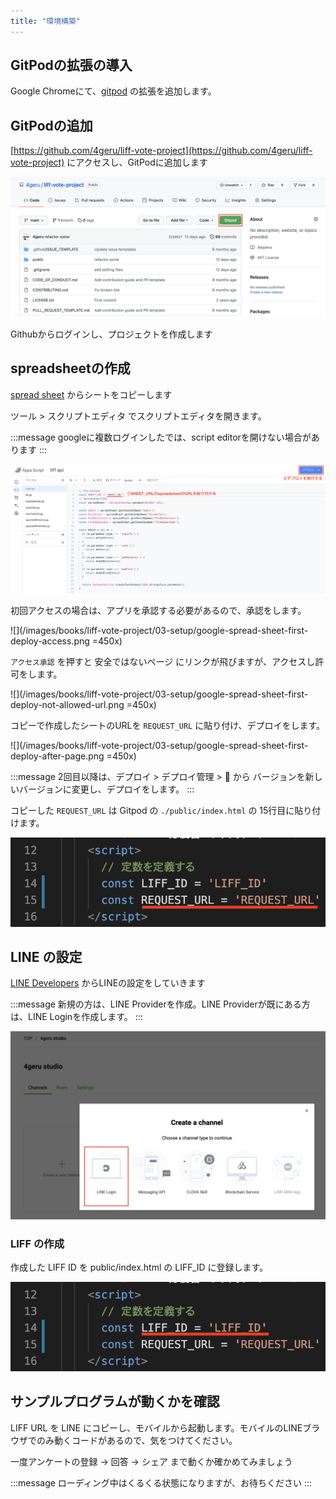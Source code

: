 ```yaml
---
title: "環境構築"
---
```


## GitPodの拡張の導入

Google Chromeにて、[gitpod]([https://chrome.google.com/webstore/detail/gitpod-always-ready-to-co/dodmmooeoklaejobgleioelladacbeki](https://chrome.google.com/webstore/detail/gitpod-always-ready-to-co/dodmmooeoklaejobgleioelladacbeki)) の拡張を追加します。

## GitPodの追加

[https://github.com/4geru/liff-vote-project](https://github.com/4geru/liff-vote-project) にアクセスし、GitPodに追加します

![](/images/books/liff-vote-project/03-setup/github-liff-vote-project.png)

Githubからログインし、プロジェクトを作成します

## spreadsheetの作成

[spread sheet](https://docs.google.com/spreadsheets/u/1/d/1gkb9pAB6qb9KdwxelH0kMtZev1XwDJa9qQtav50FUXE/copy) からシートをコピーします

ツール > スクリプトエディタ でスクリプトエディタを開きます。

:::message
googleに複数ログインしたでは、script editorを開けない場合があります
:::

![](/images/books/liff-vote-project/03-setup/spread-sheet-setup.png)

初回アクセスの場合は、アプリを承認する必要があるので、承認をします。

![](/images/books/liff-vote-project/03-setup/google-spread-sheet-first-deploy-access.png =450x)

`アクセス承認` を押すと 安全ではないページ にリンクが飛びますが、アクセスし許可をします。

![](/images/books/liff-vote-project/03-setup/google-spread-sheet-first-deploy-not-allowed-url.png =450x)

コピーで作成したシートのURLを `REQUEST_URL` に貼り付け、デプロイをします。

![](/images/books/liff-vote-project/03-setup/google-spread-sheet-first-deploy-after-page.png =450x)

:::message
2回目以降は、デプロイ > デプロイ管理 > 📝 から バージョンを新しいバージョンに変更し、デプロイをします。
:::

コピーした `REQUEST_URL` は Gitpod の `./public/index.html` の 15行目に貼り付けます。

![](/images/books/liff-vote-project/03-setup/set-variable-for-request-url.png)

## LINE の設定

[LINE Developers]([https://developers.line.biz/console/](https://developers.line.biz/console/)) からLINEの設定をしていきます

:::message
新規の方は、LINE Providerを作成。LINE Providerが既にある方は、LINE Loginを作成します。
:::

![](/images/books/liff-vote-project/03-setup/create-liff-project.png)


### LIFF の作成

作成した LIFF ID を public/index.html の LIFF_ID に登録します。

![](/images/books/liff-vote-project/03-setup/set-variable-for-liff-id.png)

<!-- TODO: 書く -->

## サンプルプログラムが動くかを確認

LIFF URL を LINE にコピーし、モバイルから起動します。モバイルのLINEブラウザでのみ動くコードがあるので、気をつけてください。

一度アンケートの登録 → 回答 → シェア まで動くか確かめてみましょう

:::message
ローディング中はくるくる状態になりますが、お待ちください
:::
